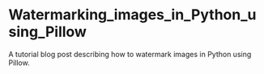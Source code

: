 # Watermarking_images_in_Python_using_Pillow
A tutorial blog post describing how to watermark images in Python using Pillow.
